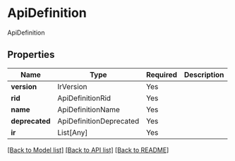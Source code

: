 # ApiDefinition

ApiDefinition

## Properties
| Name | Type | Required | Description |
| ------------ | ------------- | ------------- | ------------- |
**version** | IrVersion | Yes |  |
**rid** | ApiDefinitionRid | Yes |  |
**name** | ApiDefinitionName | Yes |  |
**deprecated** | ApiDefinitionDeprecated | Yes |  |
**ir** | List[Any] | Yes |  |


[[Back to Model list]](../../README.md#models-v2-link) [[Back to API list]](../../README.md#documentation-for-api-endpoints) [[Back to README]](../../README.md)
